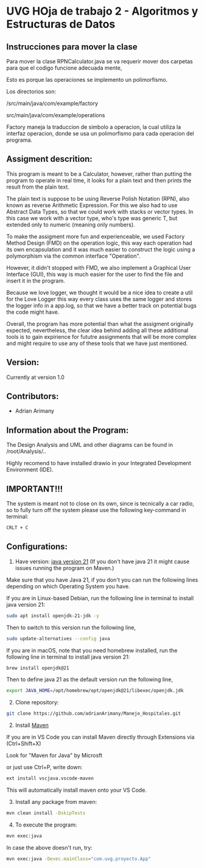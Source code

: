 # UVG HOja de trabajo 2 - Algoritmos y Estructuras de Datos

## Instrucciones para mover la clase 

Para mover la clase RPNCalculator.java se va requerir mover dos carpetas para que el codigo funcione adecuada mente, 

Esto es porque las operaciones se implemento un polimorfismo. 

Los directorios son:

/src/main/java/com/example/factory

src/main/java/com/example/operations

Factory maneja la traduccion de simbolo a operacion, la cual utiliza la interfaz operacion, donde se usa un polimorfismo para cada operacion del programa.

## Assigment descrition:

This program is meant to be a Calculator, however, rather than putting the program to operate in real time, it looks for a plain text and then prints the result from the plain text.

The plain text is suppose to be using Reverse Polish Notation (RPN), also known as reverse Arithmetic Expression. For this we also had to use Abstract Data Types, so that we could work with stacks or vector types. In this case we work with a vector type, who's type was generic T, but extended only to numeric (meaning only numbers). 

To make the assigment more fun and experienceable, we used Factory Method Design (FMD) on the operation logic, this way each operation had its own encapsulation and it was much easier to construct the logic using a polymorphism via the common interface "Operation".

However, it didn't stopped with FMD, we also implement a Graphical User Interface (GUI), this way is much easier for the user to find the file and insert it in the program.

Because we love logger, we thought it would be a nice idea to create a util for the Love Logger this way every class uses the same logger and stores the logger info in a app.log, so that we  have a better track on potential bugs the code might have.

Overall, the program has more potential than what the assigment originally expected, nevertheless, the clear idea behind adding all these additional tools is to gain expirience for fututre assignments that will be more complex and might require to use any of these tools that we have just mentioned. 


## Version:
Currently at version 1.0

## Contributors:
- Adrian Arimany 


## Information about the Program:

The Design Analysis and UML and other diagrams can be found in /root/Analysis/..

Highly recomend to have installed drawio in your Integrated Development Environment (IDE).



## IMPORTANT!!!

The system is meant not to close on its own, since is tecnically a car radio, so to fully turn off the system please use the following key-command in terminal:
```bash
CRLT + C
```

## Configurations:
1. Have version: [java version 21](https://www.oracle.com/java/technologies/downloads/) (If you don't have java 21 it might cause issues running the program on Maven.)

Make sure that you have Java 21, if you don't you can run the following lines depending on which Operating System you have.

If you are in Linux-based Debian, run the following line in terminal to install java version 21:

```bash
sudo apt install openjdk-21-jdk -y
```

Then to switch to this version run the following line,

```bash
sudo update-alternatives --config java
```
If you are in macOS, note that you need homebrew installed, run the following line in terminal to install java version 21:

```bash
brew install openjdk@21
```
Then to define java 21 as the default version run the following line,

```bash
export JAVA_HOME=/opt/homebrew/opt/openjdk@21/libexec/openjdk.jdk
```

2. Clone repository:

```bash
git clone https://github.com/adrianArimany/Manejo_Hospitales.git 
```

2. Install [Maven](https://maven.apache.org/install.html)

If you are in VS Code you can install Maven directly through Extensions via (Ctrl+Shift+X)

Look for "Maven for Java" by Microsft 

or just use Ctrl+P, write down:

```bash
ext install vscjava.vscode-maven
```

This will automatically install maven onto your VS Code.

3. Install any package from maven:

```bash
mvn clean install -DskipTests
```

4. To execute the program:

```bash
mvn exec:java
```

In case the above doesn't run, try:

```bash
mvn exec:java -Dexec.mainClass="com.uvg.proyecto.App"
```

